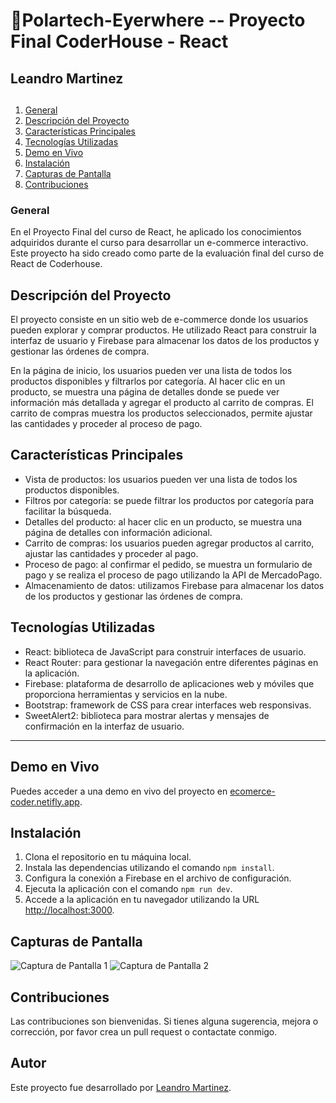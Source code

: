 # 🔺Polartech-Eyerwhere -- Proyecto Final CoderHouse - React
##  Leandro Martinez


##                                                  
1. [General](#general)
2. [Descripción del Proyecto](#Descripción-del-Proyecto)
3. [Características Principales](#Características-Principales)
4. [Tecnologías Utilizadas](#Tecnologías-Utilizadas)
5. [Demo en Vivo](#Demo-en-Vivo)
6. [Instalación](#Instalación)
6. [Capturas de Pantalla](#Capturas-de-Pantalla)
6. [Contribuciones](#Contribuciones)

### General

En el Proyecto Final del curso de React, he aplicado los conocimientos adquiridos durante el curso para desarrollar un e-commerce interactivo. Este proyecto ha sido creado como parte de la evaluación final del curso de React de Coderhouse.

## Descripción del Proyecto

El proyecto consiste en un sitio web de e-commerce donde los usuarios pueden explorar y comprar productos. He utilizado React para construir la interfaz de usuario y Firebase para almacenar los datos de los productos y gestionar las órdenes de compra.

En la página de inicio, los usuarios pueden ver una lista de todos los productos disponibles y filtrarlos por categoría. Al hacer clic en un producto, se muestra una página de detalles donde se puede ver información más detallada y agregar el producto al carrito de compras. El carrito de compras muestra los productos seleccionados, permite ajustar las cantidades y proceder al proceso de pago.



## Características Principales

- Vista de productos: los usuarios pueden ver una lista de todos los productos disponibles.
- Filtros por categoría: se puede filtrar los productos por categoría para facilitar la búsqueda.
- Detalles del producto: al hacer clic en un producto, se muestra una página de detalles con información adicional.
- Carrito de compras: los usuarios pueden agregar productos al carrito, ajustar las cantidades y proceder al pago.
- Proceso de pago: al confirmar el pedido, se muestra un formulario de pago y se realiza el proceso de pago utilizando la API de MercadoPago.
- Almacenamiento de datos: utilizamos Firebase para almacenar los datos de los productos y gestionar las órdenes de compra.

## Tecnologías Utilizadas

- React: biblioteca de JavaScript para construir interfaces de usuario.
- React Router: para gestionar la navegación entre diferentes páginas en la aplicación.
- Firebase: plataforma de desarrollo de aplicaciones web y móviles que proporciona herramientas y servicios en la nube.
- Bootstrap: framework de CSS para crear interfaces web responsivas.
- SweetAlert2: biblioteca para mostrar alertas y mensajes de confirmación en la interfaz de usuario.


***

## Demo en Vivo

Puedes acceder a una demo en vivo del proyecto en [ecomerce-coder.netifly.app](https://ecomerce-coder.netifly.app).


## Instalación

1. Clona el repositorio en tu máquina local.
2. Instala las dependencias utilizando el comando `npm install`.
3. Configura la conexión a Firebase en el archivo de configuración.
4. Ejecuta la aplicación con el comando `npm run dev`.
5. Accede a la aplicación en tu navegador utilizando la URL [http://localhost:3000](http://localhost:3000).


## Capturas de Pantalla

![Captura de Pantalla 1](screenshot1.png)
![Captura de Pantalla 2](screenshot2.png)

## Contribuciones

Las contribuciones son bienvenidas. Si tienes alguna sugerencia, mejora o corrección, por favor crea un pull request o contactate conmigo.

## Autor

Este proyecto fue desarrollado por [Leandro Martinez](https://github.com/LeandroMz).



